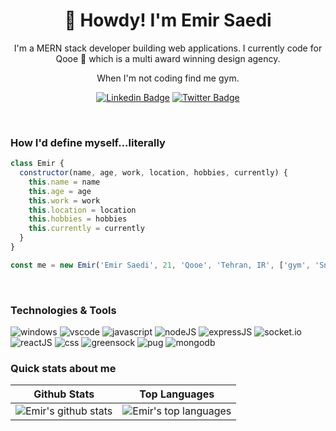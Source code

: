 <h1 align="center">🥷 Howdy! I'm Emir Saedi</h1>

<p align="center">
I'm a MERN stack developer building web applications. I currently code for Qooe 🦢 which is a multi award winning design agency.
</p>

<p align="center">When I'm not coding find me gym.</p>

<div align="center">

[![Linkedin Badge](https://img.shields.io/badge/-emirsaedi-0077b5?style=flat-square&logo=Linkedin&logoColor=white&link=https://www.linkedin.com/in/emirsaedi/)](https://www.linkedin.com/in/emirsaedi/)
[![Twitter Badge](https://img.shields.io/badge/-@syrashid-1da1f2?style=flat-square&label&logo=Twitter&logoColor=white&link=https://twitter.com/emirsaedi)](https://twitter.com/emirsaedi)

</div>

<br />

### How I'd define myself...literally

```js
class Emir {
  constructor(name, age, work, location, hobbies, currently) {
    this.name = name
    this.age = age
    this.work = work
    this.location = location
    this.hobbies = hobbies
    this.currently = currently
  }
}

const me = new Emir('Emir Saedi', 21, 'Qooe', 'Tehran, IR', ['gym', 'Snooker'], { studying: ['Deep JavaScript', 'NodeJS', '3D stuff on web'] })
```

<br />

### Technologies & Tools

![windows](https://img.shields.io/badge/OS-Windows-informational?style=flat-square&logo=windows&logoColor=white&color=fd5c63)
![vscode](https://img.shields.io/badge/Editor-VsCode-informational?style=flat-square&logo=visual-studio-code&logoColor=white&color=fd5c63)
![javascript](https://img.shields.io/badge/Code-JavaScript-informational?style=flat-square&logo=javascript&logoColor=white&color=fd5c63)
![nodeJS](https://img.shields.io/badge/Code-NodeJS-informational?style=flat-square&logo=node.js&logoColor=white&color=fd5c63)
![expressJS](https://img.shields.io/badge/Code-ExpressJS-informational?style=flat-square&logo=express&logoColor=white&color=fd5c63)
![socket.io](https://img.shields.io/badge/Code-Socket.io-informational?style=flat-square&logo=Socket.io&logoColor=white&color=fd5c63)
![reactJS](https://img.shields.io/badge/Code-ReactJS-informational?style=flat-square&logo=react&logoColor=white&color=fd5c63)
![css](https://img.shields.io/badge/Code-CSS-informational?style=flat-square&logo=CSS3&logoColor=white&color=fd5c63)
![greensock](https://img.shields.io/badge/Code-GreenSock-informational?style=flat-square&logo=GreenSock&logoColor=white&color=fd5c63)
![pug](https://img.shields.io/badge/Code-Pug-informational?style=flat-square&logo=Pug&logoColor=white&color=fd5c63)
![mongodb](https://img.shields.io/badge/Tools-MongoDB-informational?style=flat-square&logo=mongodb&logoColor=white&color=fd5c63)

### Quick stats about me

| Github Stats                                                                                                                                                                                    | Top Languages                                                                                                                                                                                                              |
| ----------------------------------------------------------------------------------------------------------------------------------------------------------------------------------------------- | -------------------------------------------------------------------------------------------------------------------------------------------------------------------------------------------------------------------------- |
| ![Emir's github stats](https://github-readme-stats.vercel.app/api?username=emirsaedi&show_icons=true&title_color=fd5c63&icon_color=fd5c63&text_color=9f9f9f&bg_color=151515&count_private=true) | ![Emir's top languages](https://github-readme-stats.vercel.app/api/top-langs/?username=emirsaedi&show_icons=true&title_color=fd5c63&icon_color=fd5c63&text_color=9f9f9f&bg_color=151515&count_private=true&layout=compact) |

